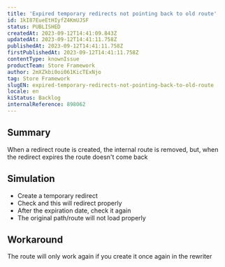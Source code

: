 ```yaml
---
title: 'Expired temporary redirects not pointing back to old route'
id: 1kI87EueEtHIyfZ4KmUJSF
status: PUBLISHED
createdAt: 2023-09-12T14:41:09.843Z
updatedAt: 2023-09-12T14:41:11.758Z
publishedAt: 2023-09-12T14:41:11.758Z
firstPublishedAt: 2023-09-12T14:41:11.758Z
contentType: knownIssue
productTeam: Store Framework
author: 2mXZkbi0oi061KicTExNjo
tag: Store Framework
slugEN: expired-temporary-redirects-not-pointing-back-to-old-route
locale: en
kiStatus: Backlog
internalReference: 898062
---
```


## Summary



When a redirect route is created, the internal route is removed, but, when the redirect expires the route doesn't come back


##

## Simulation




- Create a temporary redirect
- Check and this will redirect properly
- After the expiration date, check it again
- The original path/route will not load properly


##

## Workaround


The route will only work again if you create it once again in the rewriter



